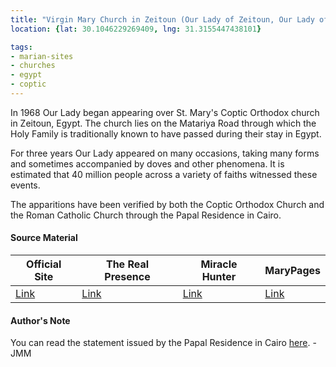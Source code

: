 ```yaml
---
title: "Virgin Mary Church in Zeitoun (Our Lady of Zeitoun, Our Lady of Light)"
location: {lat: 30.1046229269409, lng: 31.3155447438101}

tags:
- marian-sites
- churches
- egypt
- coptic
---
```


In 1968 Our Lady began appearing over St. Mary's Coptic Orthodox church in Zeitoun, Egypt.  The church lies on the Matariya Road through which the Holy Family is traditionally known to have passed during their stay in Egypt.

For three years Our Lady appeared on many occasions, taking many forms and sometimes accompanied by doves and other phenomena. It is estimated that 40 million people across a variety of faiths witnessed these events.

The apparitions have been verified by both the Coptic Orthodox Church and the Roman Catholic Church through the Papal Residence in Cairo.

#### Source Material

| Official Site | The Real Presence | Miracle Hunter | MaryPages |
| --- | --- | --- | --- |
| [Link](https://www.stmaryztn.org/saintmary/en/) | [Link](http://www.therealpresence.org/eucharst/misc/BVM/144_ZEITUN_96x96.pdf) | [Link](https://www.miraclehunter.com/marian_apparitions/approved_apparitions/zeitun/index.html) | [Link](https://www.marypages.com/zeitoen-ca%C3%AFro-(egypt)-en.html) |

#### Author's Note

You can read the statement issued by the Papal Residence in Cairo [here](https://www.stmaryztn.org/saintmary/en/apparition-story/papal-statment). -JMM
